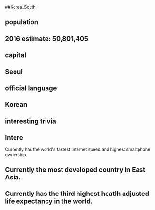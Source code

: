 ##Korea_South


## population
## 2016 estimate: 50,801,405

## capital
## Seoul
 
## official language
## Korean

## interesting trivia
## Intere
   Currently has the world's fastest Internet speed and highest smartphone ownership.
## Currently the most developed country in East Asia.
## Currently has the third highest heatlh adjusted life expectancy in the world.

